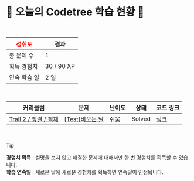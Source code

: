 # 🌲 오늘의 Codetree 학습 현황 🌲

<br />

| <span style="color:red;display:block;text-align:center;"> **성취도**</span> | 결과 |
|---|---|
| 총 문제 수 | 1 |
| 획득 경험치 | 30 / 90 XP |
| 연속 학습 일 | 2 일 |

<br />

|커리큘럼|문제|난이도|상태|코드 링크|
|---|---|---|---|---|
|[Trail 2 / 정렬 / 객체](https://www.codetree.ai/trail-info/novice-mid/)|[[Test]비오는 날](https://www.codetree.ai/trails/complete/curated-cards/test-rainy-day/)|쉬움|Solved|[링크](https://github.com/estiemoon/CT_TIL/blob/main/250311/%EB%B9%84%EC%98%A4%EB%8A%94%20%EB%82%A0/rainy-day.java)|


<br />

> [!TIP]
> **경험치 획득** : 설명을 보지 않고 해결한 문제에 대해서만 한 번 경험치를 획득할 수 있습니다.  
> **학습 연속일** : 새로운 날에 새로운 경험치를 획득하면 연속일이 인정됩니다.

